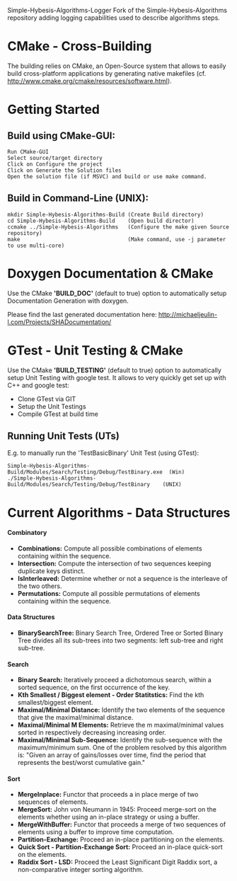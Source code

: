 Simple-Hybesis-Algorithms-Logger
Fork of the Simple-Hybesis-Algorithms repository adding logging capabilities used to describe algorithms steps.

# CMake - Cross-Building
The building relies on CMake, an Open-Source system that allows to easily build cross-platform applications by generating native makefiles (cf. http://www.cmake.org/cmake/resources/software.html).

# Getting Started
## Build using CMake-GUI:

    Run CMake-GUI
    Select source/target directory
    Click on Configure the project
    Click on Generate the Solution files
    Open the solution file (if MSVC) and build or use make command.

## Build in Command-Line (UNIX):

    mkdir Simple-Hybesis-Algorithms-Build (Create Build directory)
    cd Simple-Hybesis-Algorithms-Build    (Open build director)
    ccmake ../Simple-Hybesis-Algorithms   (Configure the make given Source repository)
    make                                  (Make command, use -j parameter to use multi-core)

# Doxygen Documentation & CMake
Use the CMake **'BUILD_DOC'** (default to true) option to automatically setup Documentation Generation with doxygen.

Please find the last generated documentation here:
http://michaeljeulin-l.com/Projects/SHADocumentation/

# GTest - Unit Testing & CMake
Use the CMake **'BUILD_TESTING'** (default to true) option to automatically setup Unit Testing with google test.
It allows to very quickly get set up with C++ and google test:

- Clone GTest via GIT
- Setup the Unit Testings
- Compile GTest at build time

## Running Unit Tests (UTs)
E.g. to manually run the 'TestBasicBinary' Unit Test (using GTest):

    Simple-Hybesis-Algorithms-Build/Modules/Search/Testing/Debug/TestBinary.exe  (Win)
    ./Simple-Hybesis-Algorithms-Build/Modules/Search/Testing/Debug/TestBinary    (UNIX)

# Current Algorithms - Data Structures
#### Combinatory
- **Combinations:** Compute all possible combinations of elements containing within the sequence.
- **Intersection:** Compute the intersection of two sequences keeping duplicate keys distinct.
- **IsInterleaved:** Determine whether or not a sequence is the interleave of the two others.
- **Permutations:** Compute all possible permutations of elements containing within the sequence.

#### Data Structures
- **BinarySearchTree:** Binary Search Tree, Ordered Tree or Sorted Binary Tree divides all its sub-trees into two segments: left sub-tree and right sub-tree.

#### Search
- **Binary Search:** Iteratively proceed a dichotomous search, within a sorted sequence, on the first occurrence of the key.
- **Kth Smallest / Biggest element - Order Statitstics:** Find the kth smallest/biggest element.
- **Maximal/Minimal Distance:** Identify the two elements of the sequence that give the maximal/minimal distance.
- **Maximal/Minimal M Elements:** Retrieve the m maximal/minimal values sorted in respectively decreasing increasing order.
- **Maximal/Minimal Sub-Sequence:** Identify the sub-sequence with the maximum/minimum sum. One of the problem resolved by this algorithm is:
"Given an array of gains/losses over time, find the period that represents the best/worst cumulative gain."

#### Sort
- **MergeInplace:** Functor that proceeds a in place merge of two sequences of elements.
- **MergeSort:** John von Neumann in 1945: Proceed merge-sort on the elements whether using an in-place strategy or using a buffer.
- **MergeWithBuffer:** Functor that proceeds a merge of two sequences of elements using a buffer to improve time computation.
- **Partition-Exchange:** Proceed an in-place partitioning on the elements.
- **Quick Sort - Partition-Exchange Sort:** Proceed an in-place quick-sort on the elements.
- **Raddix Sort - LSD:** Proceed the Least Significant Digit Raddix sort, a non-comparative integer sorting algorithm.
